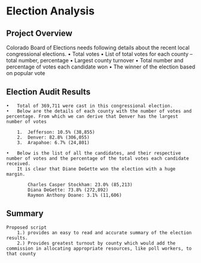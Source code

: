 # Election Analysis

## Project Overview
Colorado Board of Elections needs following details about the recent local congressional elections.
	•	Total votes 
	•	List of total votes for each county – total number, percentage
	•	Largest county turnover
	•	Total number and percentage of votes each candidate won
	•	The winner of the election based on popular vote

## Election Audit Results

	•	Total of 369,711 were cast in this congressional election.
	•	Below are the details of each county with the number of votes and percentage. From which we can derive that Denver has the largest number of votes

		1.	Jefferson: 10.5% (38,855)
		2.	Denver: 82.8% (306,055)
		3.	Arapahoe: 6.7% (24,801)

	•	Below is the list of all the candidates, and their respective number of votes and the percentage of the total votes each candidate received.
		It is clear that Diane DeGette won the election with a huge margin.

			Charles Casper Stockham: 23.0% (85,213)
			Diana DeGette: 73.8% (272,892)
			Raymon Anthony Doane: 3.1% (11,606)

## Summary
	Proposed script 
		1.) provides an easy to read and accurate summary of the election results. 
		2.) Provides greatest turnout by county which would add the commission in allocating appropriate resources, like poll workers, to that county



